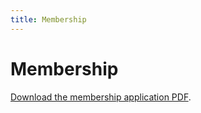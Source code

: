 ```yaml
---
title: Membership
---
```


# Membership

[Download the membership application PDF](/membership_application.pdf).
